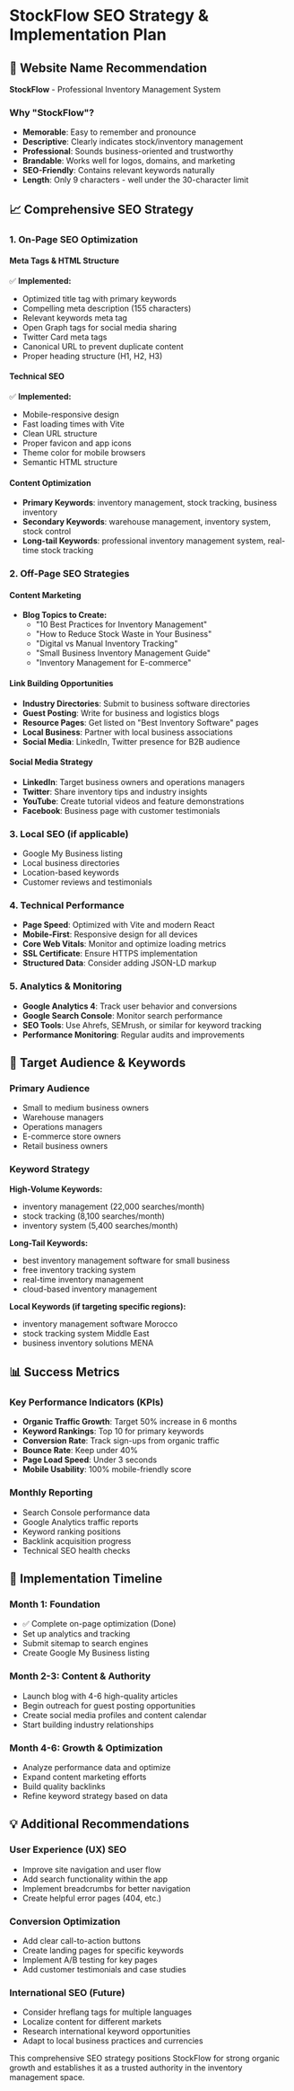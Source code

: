 # StockFlow SEO Strategy & Implementation Plan

## 🎯 Website Name Recommendation

**StockFlow** - Professional Inventory Management System

### Why "StockFlow"?
- **Memorable**: Easy to remember and pronounce
- **Descriptive**: Clearly indicates stock/inventory management
- **Professional**: Sounds business-oriented and trustworthy
- **Brandable**: Works well for logos, domains, and marketing
- **SEO-Friendly**: Contains relevant keywords naturally
- **Length**: Only 9 characters - well under the 30-character limit

## 📈 Comprehensive SEO Strategy

### 1. On-Page SEO Optimization

#### Meta Tags & HTML Structure
✅ **Implemented:**
- Optimized title tag with primary keywords
- Compelling meta description (155 characters)
- Relevant keywords meta tag
- Open Graph tags for social media sharing
- Twitter Card meta tags
- Canonical URL to prevent duplicate content
- Proper heading structure (H1, H2, H3)

#### Technical SEO
✅ **Implemented:**
- Mobile-responsive design
- Fast loading times with Vite
- Clean URL structure
- Proper favicon and app icons
- Theme color for mobile browsers
- Semantic HTML structure

#### Content Optimization
- **Primary Keywords**: inventory management, stock tracking, business inventory
- **Secondary Keywords**: warehouse management, inventory system, stock control
- **Long-tail Keywords**: professional inventory management system, real-time stock tracking

### 2. Off-Page SEO Strategies

#### Content Marketing
- **Blog Topics to Create:**
  - "10 Best Practices for Inventory Management"
  - "How to Reduce Stock Waste in Your Business"
  - "Digital vs Manual Inventory Tracking"
  - "Small Business Inventory Management Guide"
  - "Inventory Management for E-commerce"

#### Link Building Opportunities
- **Industry Directories**: Submit to business software directories
- **Guest Posting**: Write for business and logistics blogs
- **Resource Pages**: Get listed on "Best Inventory Software" pages
- **Local Business**: Partner with local business associations
- **Social Media**: LinkedIn, Twitter presence for B2B audience

#### Social Media Strategy
- **LinkedIn**: Target business owners and operations managers
- **Twitter**: Share inventory tips and industry insights
- **YouTube**: Create tutorial videos and feature demonstrations
- **Facebook**: Business page with customer testimonials

### 3. Local SEO (if applicable)
- Google My Business listing
- Local business directories
- Location-based keywords
- Customer reviews and testimonials

### 4. Technical Performance
- **Page Speed**: Optimized with Vite and modern React
- **Mobile-First**: Responsive design for all devices
- **Core Web Vitals**: Monitor and optimize loading metrics
- **SSL Certificate**: Ensure HTTPS implementation
- **Structured Data**: Consider adding JSON-LD markup

### 5. Analytics & Monitoring
- **Google Analytics 4**: Track user behavior and conversions
- **Google Search Console**: Monitor search performance
- **SEO Tools**: Use Ahrefs, SEMrush, or similar for keyword tracking
- **Performance Monitoring**: Regular audits and improvements

## 🎯 Target Audience & Keywords

### Primary Audience
- Small to medium business owners
- Warehouse managers
- Operations managers
- E-commerce store owners
- Retail business owners

### Keyword Strategy
**High-Volume Keywords:**
- inventory management (22,000 searches/month)
- stock tracking (8,100 searches/month)
- inventory system (5,400 searches/month)

**Long-Tail Keywords:**
- best inventory management software for small business
- free inventory tracking system
- real-time inventory management
- cloud-based inventory management

**Local Keywords (if targeting specific regions):**
- inventory management software Morocco
- stock tracking system Middle East
- business inventory solutions MENA

## 📊 Success Metrics

### Key Performance Indicators (KPIs)
- **Organic Traffic Growth**: Target 50% increase in 6 months
- **Keyword Rankings**: Top 10 for primary keywords
- **Conversion Rate**: Track sign-ups from organic traffic
- **Bounce Rate**: Keep under 40%
- **Page Load Speed**: Under 3 seconds
- **Mobile Usability**: 100% mobile-friendly score

### Monthly Reporting
- Search Console performance data
- Google Analytics traffic reports
- Keyword ranking positions
- Backlink acquisition progress
- Technical SEO health checks

## 🚀 Implementation Timeline

### Month 1: Foundation
- ✅ Complete on-page optimization (Done)
- Set up analytics and tracking
- Submit sitemap to search engines
- Create Google My Business listing

### Month 2-3: Content & Authority
- Launch blog with 4-6 high-quality articles
- Begin outreach for guest posting opportunities
- Create social media profiles and content calendar
- Start building industry relationships

### Month 4-6: Growth & Optimization
- Analyze performance data and optimize
- Expand content marketing efforts
- Build quality backlinks
- Refine keyword strategy based on data

## 💡 Additional Recommendations

### User Experience (UX) SEO
- Improve site navigation and user flow
- Add search functionality within the app
- Implement breadcrumbs for better navigation
- Create helpful error pages (404, etc.)

### Conversion Optimization
- Add clear call-to-action buttons
- Create landing pages for specific keywords
- Implement A/B testing for key pages
- Add customer testimonials and case studies

### International SEO (Future)
- Consider hreflang tags for multiple languages
- Localize content for different markets
- Research international keyword opportunities
- Adapt to local business practices and currencies

This comprehensive SEO strategy positions StockFlow for strong organic growth and establishes it as a trusted authority in the inventory management space.